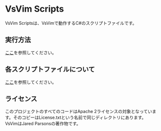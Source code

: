 VsVim Scripts
===

VsVim Scriptsは、VsVimで動作するC#のスクリプトファイルです。

## 実行方法

[ここ](https://github.com/jaredpar/VsVim/blob/master/Documentation/C%23%20scripting.md)を参照してください。  

## 各スクリプトファイルについて

[ここ](Documentation/ScriptFiles.ja.md)を参照してください。  

## ライセンス

このプロジェクトのすべてのコードはApache 2ライセンスの対象となっています。そのコピーはLicense.txtという名前で同じディレクトリにあります。  
VsVimはJared Parsonsの著作物です。

